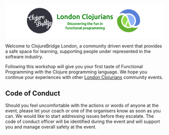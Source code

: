 ![ClojureBridge - London Clojurians](/images/clojurebridge-london-clojurians-banner-abby-remix.png)

Welcome to ClojureBridge London, a community driven event that provides a safe space for learning, supporting people under represented in the software industry.

Following this workshop will give you your first taste of Functional Programming with the Clojure programming language.  We hope you continue your experiences with other [London Clojurians](http://londonclojurians.org) community events.


## Code of Conduct

Should you feel uncomfortable with the actions or words of anyone at the event, please let your coach or one of the organisers know as soon as you can.  We would like to start addressing issues before they escalate.  The code of conduct officer will be identified during the event and will support you and manage overall safety at the event.
